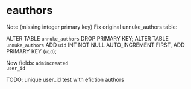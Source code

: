 # eauthors

Note (missing integer primary key)
Fix original unnuke_authors table:

ALTER TABLE `unnuke_authors` DROP PRIMARY KEY;
ALTER TABLE `unnuke_authors` ADD `uid` INT NOT NULL AUTO_INCREMENT FIRST, ADD PRIMARY KEY (`uid`);

New fields:
`admincreated`  
`user_id` 


TODO:
unique user_id
test with efiction authors
